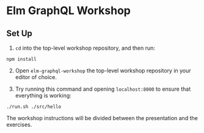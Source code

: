 # Elm GraphQL Workshop

## Set Up

1. `cd` into the top-level workshop repository, and then run:

```
npm install
```

2. Open `elm-graphql-workshop` the top-level workshop repository in your editor of choice.

3. Try running this command and opening `localhost:8000` to ensure that everything is working:

```
./run.sh ./src/hello
```

The workshop instructions will be divided between the presentation and the exercises.
